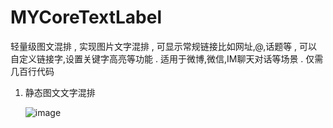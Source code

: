 # MYCoreTextLabel
</p>
</p>
轻量级图文混排 , 实现图片文字混排 , 可显示常规链接比如网址,@,话题等 , 可以自定义链接字,设置关键字高亮等功能 . 适用于微博,微信,IM聊天对话等场景 . 仅需几百行代码

</p>
</p>
</p>

1. 静态图文文字混排 </p>
 ![image](https://github.com/mengyao_block@outlook.com/MYCoreTextLabel/examplePic/image.png)
